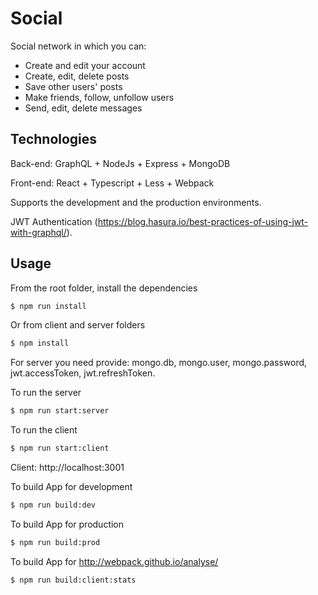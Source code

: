 # Social

Social network in which you can:

-   Create and edit your account
-   Create, edit, delete posts
-   Save other users' posts
-   Make friends, follow, unfollow users
-   Send, edit, delete messages

## Technologies

Back-end: GraphQL + NodeJs + Express + MongoDB

Front-end: React + Typescript + Less + Webpack

Supports the development and the production environments.

JWT Authentication (https://blog.hasura.io/best-practices-of-using-jwt-with-graphql/).

## Usage

From the root folder, install the dependencies

```sh
$ npm run install
```

Or from client and server folders

```sh
$ npm install
```

For server you need provide: mongo.db, mongo.user, mongo.password, jwt.accessToken, jwt.refreshToken.

To run the server

```sh
$ npm run start:server
```

To run the client

```sh
$ npm run start:client
```

Client: http://localhost:3001

To build App for development

```sh
$ npm run build:dev
```

To build App for production

```sh
$ npm run build:prod
```

To build App for http://webpack.github.io/analyse/

```sh
$ npm run build:client:stats
```
